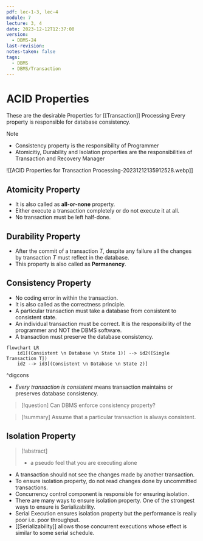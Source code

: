 ```yaml
---
pdf: lec-1-3, lec-4
module: 7
lecture: 3, 4
date: 2023-12-12T12:37:00
version:
  - DBMS-24
last-revision: 
notes-taken: false
tags:
  - DBMS
  - DBMS/Transaction
---
```

# ACID Properties

These are the desirable Properties for [[Transaction]] Processing
Every property is responsible for database consistency.

> [!NOTE] 
> - Consistency property is the responsibility of Programmer
> - Atomicitiy, Durability and Isolation properties are the responsibilities of Transaction and Recovery Manager

![[ACID Properties for Transaction Processing-20231212135912528.webp]]
## Atomicity Property
- It is also called as **all-or-none** property.
- Either execute a transaction completely or do not execute it at all.
- No transaction must be left half-done.

## Durability Property
- After the commit of a transaction $T$, despite any failure all the changes by transaction $T$ must reflect in the database.
- This property is also called as **Permanency**.

## Consistency Property
- No coding error in within the transaction.
- It is also called as the correctness principle.
- A particular transaction must take a database from consistent to consistent state.
- An individual transaction must be correct. It is the responsibility of the programmer and NOT the DBMS software.
- A transaction must preserve the database consistency.

```mermaid
flowchart LR
	id1[(Consistent \n Database \n State 1)] --> id2([Single Transaction T])
	id2 --> id3[(Consistent \n Database \n State 2)]
```
^digcons

- *Every transaction is consistent* means transaction maintains or preserves database consistency.

> [!question] 
> Can DBMS enforce consistency property?


> [!summary] 
> Assume that a particular transaction is always consistent.

## Isolation Property

> [!abstract] 
> - a pseudo feel that you are executing alone

- A transaction should not see the changes made by another transaction.
- To ensure isolation property, do not read changes done by uncommitted transactions.
- Concurrency control component is responsible for ensuring isolation.
- There are many ways to ensure isolation property. One of the strongest ways to ensure is Serializability.
- Serial Execution ensures isolation property but the performance is really poor i.e. poor throughput.
- [[Serializability]] allows those concurrent executions whose effect is similar to some serial schedule.